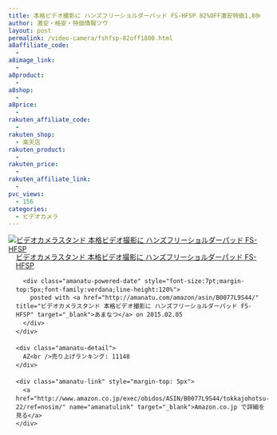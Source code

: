 ```yaml
---
title: 本格ビデオ撮影に ハンズフリーショルダーパッド FS-HFSP 82%OFF激安特価1,800円台！送料無料！
author: 激安・格安・特価情報ツウ
layout: post
permalink: /video-camera/fshfsp-82off1800.html
a8affiliate_code:
  - 
a8image_link:
  - 
a8product:
  - 
a8shop:
  - 
a8price:
  - 
rakuten_affiliate_code:
  - 
rakuten_shop:
  - 楽天店
rakuten_product:
  - 
rakuten_price:
  - 
rakuten_affiliate_link:
  - 
pvc_views:
  - 156
categories:
  - ビデオカメラ
---
```

<div class="amanatu-box" style="margin-bottom:0px;">
  <div class="amanatu-image" style="float:left;">
    <a href="http://www.amazon.co.jp/exec/obidos/ASIN/B0077L9S44/tokkajohotsu-22/ref=nosim/" name="amanatulink" target="_blank"><img src="http://i2.wp.com/ecx.images-amazon.com/images/I/4139o2dka6L._SL160_.jpg?w=546" alt="ビデオカメラスタンド 本格ビデオ撮影に ハンズフリーショルダーパッド FS-HFSP" style="border: none;" data-recalc-dims="1" /></a>
  </div>
  
  <div class="amanatu-info" style="float:left;margin-left:15px;line-height:120%">
    <div class="amanatu-name" style="margin-bottom:10px;line-height:120%">
      <a href="http://www.amazon.co.jp/exec/obidos/ASIN/B0077L9S44/tokkajohotsu-22/ref=nosim/" name="amanatulink" target="_blank">ビデオカメラスタンド 本格ビデオ撮影に ハンズフリーショルダーパッド FS-HFSP</a> 
      
      <div class="amanatu-powered-date" style="font-size:7pt;margin-top:5px;font-family:verdana;line-height:120%">
        posted with <a href="http://amanatu.com/amazon/asin/B0077L9S44/" title="ビデオカメラスタンド 本格ビデオ撮影に ハンズフリーショルダーパッド FS-HFSP" target="_blank">あまなつ</a> on 2015.02.05
      </div>
    </div>
    
    <div class="amanatu-detail">
      AZ<br />売り上げランキング: 11148
    </div>
    
    <div class="amanatu-link" style="margin-top: 5px">
      <a href="http://www.amazon.co.jp/exec/obidos/ASIN/B0077L9S44/tokkajohotsu-22/ref=nosim/" name="amanatulink" target="_blank">Amazon.co.jp で詳細を見る</a>
    </div>
  </div>
  
  <div class="amanatu-footer" style="clear: left">
  </div>
</div>
